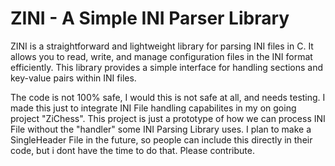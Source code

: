 # ZINI - A Simple INI Parser Library

ZINI is a straightforward and lightweight library for parsing INI files in C. It allows you to read, write, and manage configuration files in the INI format efficiently. This library provides a simple interface for handling sections and key-value pairs within INI files.



The code is not 100% safe, I would this is not safe at all, and needs testing. I made this just to integrate INI File handling capabilites in my on going project "ZiChess". This project is just a prototype of how we can process INI File without the "handler" some INI Parsing Library uses. I plan to make a SingleHeader File in the future, so people can include this directly in their code, but i dont have the time to do that. Please contribute.